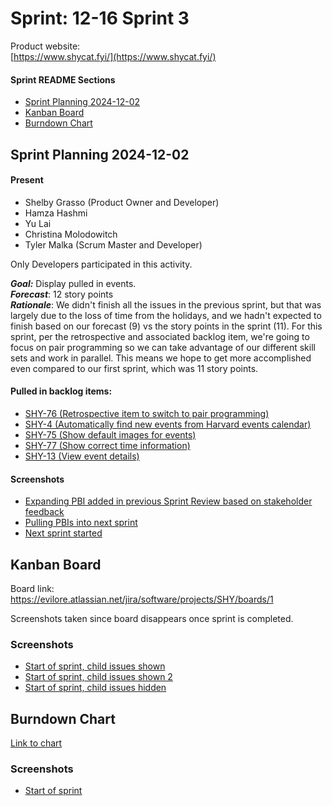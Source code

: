 # Sprint: 12-16 Sprint 3

Product website:  
[https://www.shycat.fyi/](https://www.shycat.fyi/)

#### Sprint README Sections
* [Sprint Planning 2024-12-02](#sprint-planning-2024-12-02)
* [Kanban Board](#kanban-board)
* [Burndown Chart](#burndown-chart)


## Sprint Planning 2024-12-02

#### Present
* Shelby Grasso (Product Owner and Developer)
* Hamza Hashmi
* Yu Lai
* Christina Molodowitch
* Tyler Malka (Scrum Master and Developer)

Only Developers participated in this activity.

**_Goal:_** Display pulled in events.  
**_Forecast_**: 12 story points  
**_Rationale_**: We didn't finish all the issues in the previous sprint, but that was largely due to the loss of time from the holidays, and we hadn't expected to finish based on our forecast (9) vs the story points in the sprint (11).  For this sprint, per the retrospective and associated backlog item, we're going to focus on pair programming so we can take advantage of our different skill sets and work in parallel.  This means we hope to get more accomplished even compared to our first sprint, which was 11 story points.

#### Pulled in backlog items:
* [SHY-76 (Retrospective item to switch to pair programming)](https://evilore.atlassian.net/browse/SHY-76)
* [SHY-4 (Automatically find new events from Harvard events calendar)](https://evilore.atlassian.net/browse/SHY-4)
* [SHY-75 (Show default images for events)](https://evilore.atlassian.net/browse/SHY-75)
* [SHY-77 (Show correct time information)](https://evilore.atlassian.net/browse/SHY-77)
* [SHY-13 (View event details)](https://evilore.atlassian.net/browse/SHY-13)

#### Screenshots
* [Expanding PBI added in previous Sprint Review based on stakeholder feedback](images/screenshots/Sprint_2024-12-16/Screenshot%202024-12-02%20163523.png)
* [Pulling PBIs into next sprint](images/screenshots/Sprint_2024-12-16/Screenshot%202024-12-02%20164532.png)
* [Next sprint started](images/screenshots/Sprint_2024-12-16/Screenshot%202024-12-02%20164721.png)


## Kanban Board
Board link:  
https://evilore.atlassian.net/jira/software/projects/SHY/boards/1

Screenshots taken since board disappears once sprint is completed.

### Screenshots
* [Start of sprint, child issues shown](images/screenshots/Sprint_2024-12-16/Kanban%20screenshot%202024-12-02%20164730.png)
* [Start of sprint, child issues shown 2](images/screenshots/Sprint_2024-12-16/Kanban%20screenshot%202024-12-02%20172100.png)
* [Start of sprint, child issues hidden](images/screenshots/Sprint_2024-12-16/Kanban%20screenshot%202024-12-02%20172116.png)


## Burndown Chart
[Link to chart](https://docs.google.com/spreadsheets/d/1nUfLnhID7GA6UObXBBVUMOgjMd3ZHZWAGSbBza8dfU4/edit?gid=1650701791#gid=1650701791)

### Screenshots
* [Start of sprint](images/screenshots/Sprint_2024-12-16/Burndown%20screenshot%202024-12-02%20172355.png)

